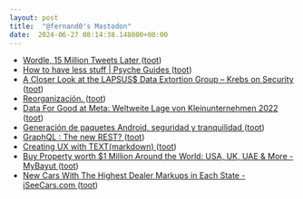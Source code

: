 ```yaml
---
layout: post
title:  "@fernand0's Mastodon"
date:  2024-06-27 08:14:38.148000+00:00
---
```

*  [Wordle, 15 Million Tweets Later ](https://observablehq.com/@rlesser/wordle-twitter-exploratio) ([toot](https://mastodon.social/@fernand0/112687584257505886))
*  [How to have less stuff \| Psyche Guides ](https://psyche.co/guides/how-to-free-yourself-from-your-stuff-to-save-money-and-the-plane) ([toot](https://mastodon.social/@fernand0/112685975002831716))
*  [A Closer Look at the LAPSUS$ Data Extortion Group – Krebs on Security ](https://krebsonsecurity.com/2022/03/a-closer-look-at-the-lapsus-data-extortion-group) ([toot](https://mastodon.social/@fernand0/112684187818953167))
*  [Reorganización. ](https://avecesunafoto.wordpress.com/2024/06/26/reorganizacion) ([toot](https://mastodon.social/@fernand0/112684130196440752))
*  [Data For Good at Meta: Weltweite Lage von Kleinunternehmen 2022 ](https://dataforgood.facebook.com/dfg/docs/2022-global-state-of-small-busines) ([toot](https://mastodon.social/@fernand0/112683841096146741))
*  [Generación de paquetes Android, seguridad y tranquilidad ](http://fernand0.github.io//f-droid) ([toot](https://mastodon.social/@fernand0/112683777986286970))
*  [GraphQL : The new REST? ](https://dev.to/nathan20/graphql-the-new-rest-3fb) ([toot](https://mastodon.social/@fernand0/112683584679198026))
*  [Creating UX with TEXT(markdown) ](https://dev.to/gochev/creating-ux-with-textmarkdown-2m) ([toot](https://mastodon.social/@fernand0/112683329897704219))
*  [Buy Property worth $1 Million Around the World: USA, UK, UAE & More - MyBayut ](https://www.bayut.com/mybayut/buy-1-million-properties-around-world) ([toot](https://mastodon.social/@fernand0/112682751124691194))
*  [New Cars With The Highest Dealer Markups in Each State - iSeeCars.com ](https://www.iseecars.com/articles/the-cars-with-the-highest-dealer-markups-in-each-state?_isctk=l2fyd) ([toot](https://mastodon.social/@fernand0/112682541051408376))
